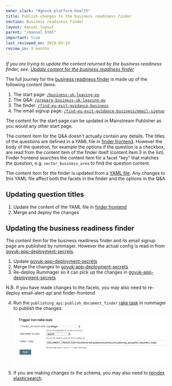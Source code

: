 ```yaml
---
owner_slack: "#govuk-platform-health"
title: Publish changes to the business readiness finder
section: Business readiness finder
layout: manual_layout
parent: "/manual.html"
important: true
last_reviewed_on: 2019-03-19
review_in: 3 months
---
```


*If you are trying to update the content returned by the business readiness finder, see: [Update content for the business readiness finder](/manual/business-readiness-update-content.html)*

The full journey for the  [business readiness finder][business-readiness-finder] is made up of the following content items:

1. The start page: [`/business-uk-leaving-eu`](https://www.gov.uk/business-uk-leaving-eu)
2. The Q&A: [`/prepare-business-uk-leaving-eu`](https://www.gov.uk/prepare-business-uk-leaving-eu)
3. The finder: [`/find-eu-exit-guidance-business`](https://www.gov.uk/find-eu-exit-guidance-business)
4. The email signup page: [`/find-eu-exit-guidance-business/email-signup`](https://www.gov.uk/find-eu-exit-guidance-business/email-signup)

The content for the start page can be updated in Mainstream Publisher as you would any other start page.

The content item for the Q&A doesn't actually contain any details. The titles of the questions are defined in a YAML file in [finder frontend][finder-frontend]. However the body of the question, for example the options if the question is a checkbox, are read from the content item of the finder itself (content item 3 in the list). Finder frontend searches the content item for a facet "key" that matches the question, e.g. `sector_business_area` to find the question content.

The content item for the finder is updated from a [YAML file][govuk-app-deployment-secrets]. Any changes to this YAML file affect both the facets in the finder and the options in the Q&A.

## Updating question titles

1. Update the content of the YAML file in [finder frontend][finder-frontend]
2. Merge and deploy the changes

## Updating the business readiness finder

The content item for the business readiness finder and its email signup page are published by rummager. However the actual config is read in from [govuk-app-deployment-secrets][govuk-app-deployment-secrets].

1. Update [govuk-app-deployment-secrets][govuk-app-deployment-secrets]
2. Merge the changes to [govuk-app-deployment-secrets][govuk-app-deployment-secrets]
3. Re-deploy Rummager so it can pick up the changes in [govuk-app-deployment-secrets][govuk-app-deployment-secrets]

  N.B. If you have made changes to the facets, you may also need to re-deploy email-alert-api and finder-frontend

4. Run the `publishing_api:publish_document_finder` [rake task][staging-rake-task] in rummager to publish the changes:

    ![download](images/publish-business-readiness.png)

5. If you are making changes to the schema, you may also need to [reindex elasticsearch](/manual/reindex-elasticsearch.html).


[business-readiness-finder]: https://www.gov.uk/find-eu-exit-guidance-business
[finder-frontend]: https://github.com/alphagov/finder-frontend/blob/3d7f25ddca4bedd9d9fb750fb1d651964cf2a34b/lib/prepare_business_uk_leaving_eu.yaml
[govuk-app-deployment-secrets]: https://github.com/alphagov/govuk-app-deployment-secrets/blob/9a39969d504543e040ffc1afc70924e23d249033/shared_config/find-eu-exit-guidance-business.yml
[staging-rake-task]:https://deploy.staging.publishing.service.gov.uk/job/run-rake-task/parambuild/?TARGET_APPLICATION=rummager&MACHINE_CLASS=search&RAKE_TASK=DOCUMENT_FINDER_CONFIG=find-eu-exit-guidance-business.yml%20publishing_api:publish_document_finder
